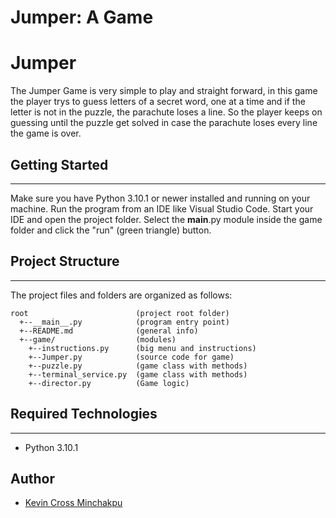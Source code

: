# Jumper: A Game

# Jumper
The Jumper Game is very simple to play and straight forward, in this game the player trys to guess letters of a secret word, one at a time and if the letter is not in the puzzle, the parachute loses a line. So the player keeps on guessing until the puzzle get solved in case the parachute loses every line the game is over.
## Getting Started
---
Make sure you have Python 3.10.1 or newer installed and running on your machine. Run the program from an IDE like Visual Studio Code. Start your IDE and open the project folder. Select the __main__.py module inside the game folder and click the "run" (green triangle) button.

## Project Structure
---
The project files and folders are organized as follows:
```
root                   	    (project root folder)
  +--__main__.py		    (program entry point)
  +--README.md			    (general info)
  +--game/           	    (modules)
    +--instructions.py      (big menu and instructions)
    +--Jumper.py		    (source code for game)
    +--puzzle.py            (game class with methods)
    +--terminal_service.py  (game class with methods)
    +--director.py		    (Game logic)

```

## Required Technologies
---
* Python 3.10.1

## Author
* [Kevin Cross Minchakpu](kevinomics101@gmail.com) 

